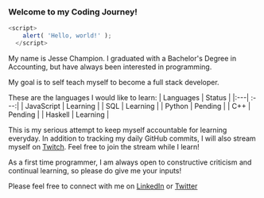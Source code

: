 ### Welcome to my Coding Journey! 

```js
<script>
    alert( 'Hello, world!' );
  </script>
 ```
My name is Jesse Champion. I graduated with a Bachelor's Degree in Accounting, but have always been interested in programming. 

My goal is to self teach myself to become a full stack developer. 

These are the languages I would like to learn:
| Languages | Status |
|:---| :---:|
| JavaScript | Learning | 
| SQL | Learning |
| Python | Pending |
| C++ | Pending |
| Haskell | Learning | 

This is my serious attempt to keep myself accountable for learning everyday. In addition to tracking my daily GitHub commits, I will also stream myself on [Twitch](https://www.twitch.tv/jessenextdoor). Feel free to join the stream while I learn! 

As a first time programmer, I am always open to constructive criticism and continual learning, so please do give me your inputs!

Please feel free to connect with me on [LinkedIn](https://www.linkedin.com/in/jesse-champion-6420231a8/) or [Twitter](https://twitter.com/JesseNextDoor)
